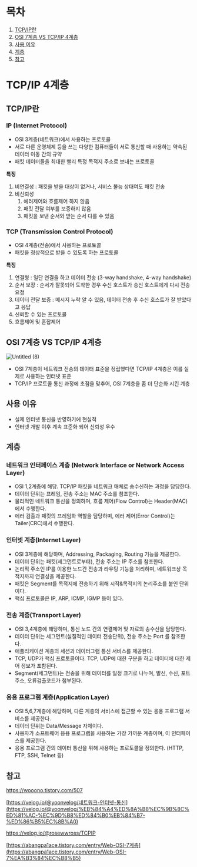 # 목차
1. [TCP/IP란](#TCP/IP란)
2. [OSI 7계층 VS TCP/IP 4계층](#OSI-7계층-VS-TCP/IP-4계층)
3. [사용 이유](#사용-이유)
4. [계층](#계층)
5. [참고](#참고)

# TCP/IP 4계층

## TCP/IP란

### IP **(Internet Protocol)**

- OSI 3계층(네트워크)에서 사용하는 프로토콜
- 서로 다른 운영체제 등을 쓰는 다양한 컴퓨터들이 서로 통신할 때 사용하는 약속된 데이터 이동 간의 규약
- 패킷 데이터들을 최대한 빨리 특정 목적지 주소로 보내는 프로토콜

**특징**

1. 비연결성 : 패킷을 받을 대상이 없거나, 서비스 불능 상태여도 패킷 전송
2. 비신뢰성
    1. 에러제어와 흐름제어 하지 않음
    2. 패킷 전달 여부를 보증하지 않음
    3. 패킷을 보낸 순서와 받는 순서 다를 수 있음

### TCP **(Transmission Control Protocol)**

- OSI 4계층(전송)에서 사용하는 프로토콜
- 패킷을 정상적으로 받을 수 있도록 하는 프로토콜

**특징**

1. 연결형 : 일단 연결을 하고 데이터 전송 (3-way handshake, 4-way handshake)
2. 순서 보장 : 순서가 잘못되어 도착한 경우 수신 호스트가 송신 호스트에게 다시 전송 요청
3. 데이터 전달 보증 : 메시지 누락 알 수 있음, 데이터 전송 후 수신 호스트가 잘 받았다고 응답
4. 신뢰할 수 있는 프로토콜
5. 흐름제어 및 혼잡제어

## OSI 7계층 VS TCP/IP 4계층

![Untitled (8)](https://github.com/RIN-1011/RIN-1011/assets/60701386/380ccbfa-36b4-4e80-bc51-4352ad305998)

- OSI 7계층이 네트워크 전송의 데이터 표준을 정립했다면 TCP/IP 4계층은 이를 실제로 사용하는 인터넷 표준
- TCP/IP 프로토콜 통신 과정에 초점을 맞추어, OSI 7계층을 좀 더 단순화 시킨 계층

## 사용 이유

- 실제 인터넷 통신을 반영하기에 현실적
- 인터넷 개발 이후 계속 표준화 되어 신뢰성 우수

## 계층

### 네트워크 인터페이스 계층 **(Network Interface or Network Access Layer)**

- OSI 1,2계층에 해당. TCP/IP 패킷을 네트워크 매체로 송수신하는 과정을 담당한다.
- 데이터 단위는 프레임, 전송 주소는 MAC 주소를 참조한다.
- 물리적인 네트워크 통신을 정의하며, 흐름 제어(Flow Control)는 Header(MAC)에서 수행한다.
- 에러 검출과 패킷의 프레임화 역할을 담당하며, 에러 제어(Error Control)는 Tailer(CRC)에서 수행한다.

### 인터넷 계층(Internet Layer)

- OSI 3계층에 해당하며, Addressing, Packaging, Routing 기능을 제공한다.
- 데이터 단위는 패킷(세그먼트로부터), 전송 주소는 IP 주소를 참조한다.
- 논리적 주소인 IP를 이용한 노드간 전송과 라우팅 기능을 처리하며, 네트워크상 목적지까지 연결성을 제공한다.
- 패킷은 Segment를 목적지에 전송하기 위해 시작&목적지의 논리주소를 붙인 단위이다.
- 핵심 프로토콜은 IP, ARP, ICMP, IGMP 등이 있다.

### 전송 계층(Transport Layer)

- OSI 3,4계층에 해당하며, 통신 노드 간의 연결제어 및 자료의 송수신을 담당한다.
- 데이터 단위는 세그먼트(실질적인 데이터 전송단위), 전송 주소는 Port 를 참조한다.
- 애플리케이션 계층의 세션과 데이터그램 통신 서비스를 제공한다.
- TCP, UDP가 핵심 프로토콜이다. TCP, UDP에 대한 구분을 하고 데이터에 대한 제어 정보가 포함된다.
- Segment(세그먼트)는 전송을 위해 데이터를 일정 크기로 나누며, 발신, 수신, 포트주소, 오류검출코드가 첨부된다.

### 응용 프로그램 계층(Application Layer)

- OSI 5,6,7계층에 해당하며, 다른 계층의 서비스에 접근할 수 있는 응용 프로그램 서비스를 제공한다.
- 데이터 단위는 Data/Message 자체이다.
- 사용자가 소프트웨어 응용 프로그램을 사용하는 가장 가까운 계층이며, 이 인터페이스를 제공한다.
- 응용 프로그램 간의 데이터 통신을 위해 사용하는 프로토콜을 정의한다. (HTTP, FTP, SSH, Telnet 등)

## 참고

https://wooono.tistory.com/507

[https://velog.io/@yoonvelog/네트워크-인터넷-통신](https://velog.io/@yoonvelog/%EB%84%A4%ED%8A%B8%EC%9B%8C%ED%81%AC-%EC%9D%B8%ED%84%B0%EB%84%B7-%ED%86%B5%EC%8B%A0)

https://velog.io/@rosewwross/TCPIP

[https://abangpa1ace.tistory.com/entry/Web-OSI-7계층](https://abangpa1ace.tistory.com/entry/Web-OSI-7%EA%B3%84%EC%B8%B5)
